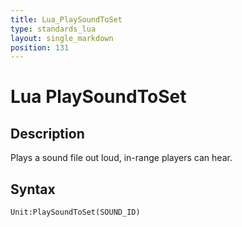 ```yaml
---
title: Lua_PlaySoundToSet
type: standards_lua
layout: single_markdown
position: 131
---
```


# Lua PlaySoundToSet

## Description

Plays a sound file out loud, in-range players can hear.

## Syntax

```
Unit:PlaySoundToSet(SOUND_ID)
```
